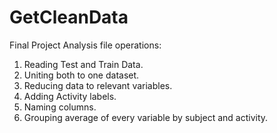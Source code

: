 # GetCleanData
Final Project
Analysis file operations:
1) Reading Test and Train Data.
2) Uniting both to one dataset.
3) Reducing data to relevant variables.
4) Adding Activity labels.
5) Naming columns.
6) Grouping average of every variable by subject and activity.
